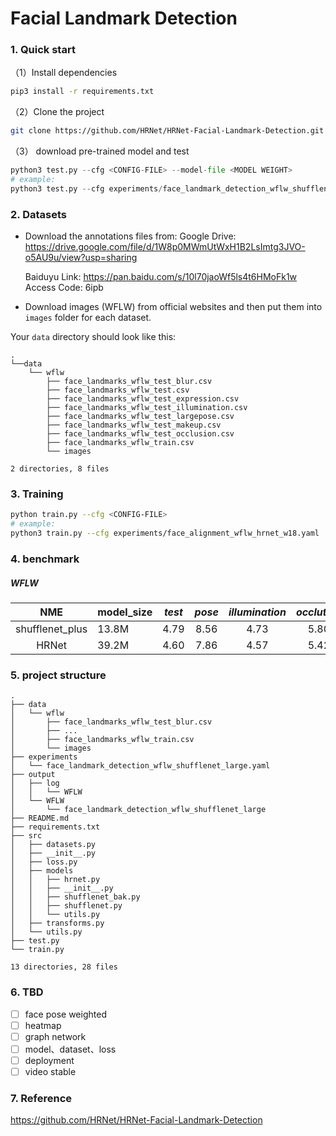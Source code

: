 # Facial Landmark Detection

### 1.  Quick start

（1）Install dependencies

````bash
pip3 install -r requirements.txt
````

（2）Clone the project

````bash 
git clone https://github.com/HRNet/HRNet-Facial-Landmark-Detection.git
````

（3） download pre-trained model and test

~~~python
python3 test.py --cfg <CONFIG-FILE> --model-file <MODEL WEIGHT> 
# example:
python3 test.py --cfg experiments/face_landmark_detection_wflw_shufflenet_large.yaml  --model-file pretrained/shufflenet_plus.pth
~~~

### 2. Datasets

- Download the annotations files from:
  Google Drive: https://drive.google.com/file/d/1W8p0MWmUtWxH1B2LsImtg3JVO-o5AU9u/view?usp=sharing

  Baiduyu Link: https://pan.baidu.com/s/10l70jaoWf5ls4t6HMoFk1w     Access Code: 6ipb 

- Download images (WFLW) from official websites and then put them into `images` folder for each dataset.

Your `data` directory should look like this:

````shell
.
└──data
    └── wflw
        ├── face_landmarks_wflw_test_blur.csv
        ├── face_landmarks_wflw_test.csv
        ├── face_landmarks_wflw_test_expression.csv
        ├── face_landmarks_wflw_test_illumination.csv
        ├── face_landmarks_wflw_test_largepose.csv
        ├── face_landmarks_wflw_test_makeup.csv
        ├── face_landmarks_wflw_test_occlusion.csv
        ├── face_landmarks_wflw_train.csv
        └── images

2 directories, 8 files
````

### 3. Training

````bash
python train.py --cfg <CONFIG-FILE>
# example:
python3 train.py --cfg experiments/face_alignment_wflw_hrnet_w18.yaml
````

### 4. benchmark

##### WFLW

|       NME       | model_size | *test* | *pose* | *illumination* | *occlution* | *blur* | *makeup* | *expression* |
| :-------------: | ---------- | :----: | :----: | :------------: | :---------: | :----: | :------: | :----------: |
| shufflenet_plus | 13.8M      |  4.79  |  8.56  |      4.73      |    5.80     |  5.47  |   4.77   |     5.15     |
|      HRNet      | 39.2M      |  4.60  |  7.86  |      4.57      |    5.42     |  5.36  |   4.26   |     4.78     |

### 5. project structure

~~~shell
.
├── data
│   └── wflw
│       ├── face_landmarks_wflw_test_blur.csv
│       ├── ...
│       ├── face_landmarks_wflw_train.csv
│       └── images
├── experiments
│   └── face_landmark_detection_wflw_shufflenet_large.yaml
├── output
│   ├── log
│   │   └── WFLW
│   └── WFLW
│       └── face_landmark_detection_wflw_shufflenet_large
├── README.md
├── requirements.txt
├── src
│   ├── datasets.py
│   ├── __init__.py
│   ├── loss.py
│   ├── models
│   │   ├── hrnet.py
│   │   ├── __init__.py
│   │   ├── shufflenet_bak.py
│   │   ├── shufflenet.py
│   │   └── utils.py
│   ├── transforms.py
│   └── utils.py
├── test.py
└── train.py  

13 directories, 28 files
~~~

### 6. TBD

- [ ] face pose weighted
- [ ] heatmap 
- [ ] graph network
- [ ] model、dataset、loss
- [ ] deployment
- [ ] video stable

### 7. Reference

https://github.com/HRNet/HRNet-Facial-Landmark-Detection